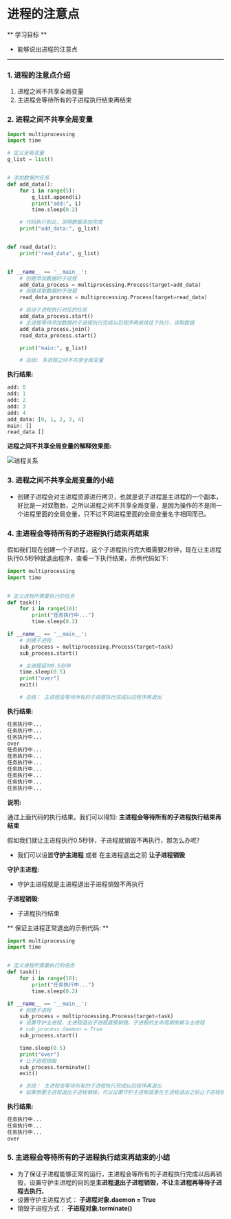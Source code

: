 # 进程的注意点

** 学习目标 **

* 能够说出进程的注意点

---

### 1. 进程的注意点介绍

1. 进程之间不共享全局变量
2. 主进程会等待所有的子进程执行结束再结束

### 2. 进程之间不共享全局变量

```py
import multiprocessing
import time

# 定义全局变量
g_list = list()


# 添加数据的任务
def add_data():
    for i in range(5):
        g_list.append(i)
        print("add:", i)
        time.sleep(0.2)

    # 代码执行到此，说明数据添加完成
    print("add_data:", g_list)


def read_data():
    print("read_data", g_list)


if __name__ == '__main__':
    # 创建添加数据的子进程
    add_data_process = multiprocessing.Process(target=add_data)
    # 创建读取数据的子进程
    read_data_process = multiprocessing.Process(target=read_data)

    # 启动子进程执行对应的任务
    add_data_process.start()
    # 主进程等待添加数据的子进程执行完成以后程序再继续往下执行，读取数据
    add_data_process.join()
    read_data_process.start()

    print("main:", g_list)

    # 总结: 多进程之间不共享全局变量
```

**执行结果:**

```py
add: 0
add: 1
add: 2
add: 3
add: 4
add_data: [0, 1, 2, 3, 4]
main: []
read_data []
```

**进程之间不共享全局变量的解释效果图:**

![进程关系](/multitasking/imgs/进程关系.png)

### 3. 进程之间不共享全局变量的小结

* 创建子进程会对主进程资源进行拷贝，也就是说子进程是主进程的一个副本，好比是一对双胞胎，之所以进程之间不共享全局变量，是因为操作的不是同一个进程里面的全局变量，只不过不同进程里面的全局变量名字相同而已。

### 4. 主进程会等待所有的子进程执行结束再结束

假如我们现在创建一个子进程，这个子进程执行完大概需要2秒钟，现在让主进程执行0.5秒钟就退出程序，查看一下执行结果，示例代码如下:

```py
import multiprocessing
import time


# 定义进程所需要执行的任务
def task():
    for i in range(10):
        print("任务执行中...")
        time.sleep(0.2)

if __name__ == '__main__':
    # 创建子进程
    sub_process = multiprocessing.Process(target=task)
    sub_process.start()

    # 主进程延时0.5秒钟
    time.sleep(0.5)
    print("over")
    exit()

    # 总结： 主进程会等待所有的子进程执行完成以后程序再退出
```

**执行结果:**

```py
任务执行中...
任务执行中...
任务执行中...
over
任务执行中...
任务执行中...
任务执行中...
任务执行中...
任务执行中...
任务执行中...
任务执行中...
```

**说明:**

通过上面代码的执行结果，我们可以得知: **主进程会等待所有的子进程执行结束再结束**

假如我们就让主进程执行0.5秒钟，子进程就销毁不再执行，那怎么办呢?

* 我们可以设置**守护主进程** 或者 在主进程退出之前 **让子进程销毁**

**守护主进程:**

* 守护主进程就是主进程退出子进程销毁不再执行

**子进程销毁:**

* 子进程执行结束

** 保证主进程正常退出的示例代码: **

```py
import multiprocessing
import time


# 定义进程所需要执行的任务
def task():
    for i in range(10):
        print("任务执行中...")
        time.sleep(0.2)

if __name__ == '__main__':
    # 创建子进程
    sub_process = multiprocessing.Process(target=task)
    # 设置守护主进程，主进程退出子进程直接销毁，子进程的生命周期依赖与主进程
    # sub_process.daemon = True
    sub_process.start()

    time.sleep(0.5)
    print("over")
    # 让子进程销毁
    sub_process.terminate()
    exit()

    # 总结： 主进程会等待所有的子进程执行完成以后程序再退出
    # 如果想要主进程退出子进程销毁，可以设置守护主进程或者在主进程退出之前让子进程销毁
```

**执行结果:**

```py
任务执行中...
任务执行中...
任务执行中...
over
```

### 5. 主进程会等待所有的子进程执行结束再结束的小结

* 为了保证子进程能够正常的运行，主进程会等所有的子进程执行完成以后再销毁，设置守护主进程的目的是**主进程退出子进程销毁，不让主进程再等待子进程去执行**。
* 设置守护主进程方式： **子进程对象.daemon = True**
* 销毁子进程方式： **子进程对象.terminate\(\)**



